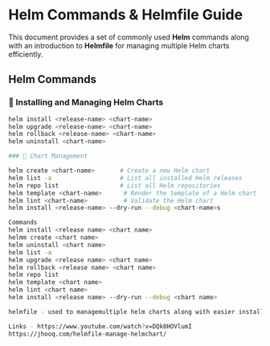# Helm Commands & Helmfile Guide

This document provides a set of commonly used **Helm** commands along with an introduction to **Helmfile** for managing multiple Helm charts efficiently.

## Helm Commands

### 📌 Installing and Managing Helm Charts
```sh
helm install <release-name> <chart-name>
helm upgrade <release-name> <chart-name>
helm rollback <release-name> <chart-name>
helm uninstall <chart-name>

### 📌 Chart Management

helm create <chart-name>       # Create a new Helm chart
helm list -a                   # List all installed Helm releases
helm repo list                 # List all Helm repositories
helm template <chart-name>      # Render the template of a Helm chart
helm lint <chart-name>          # Validate the Helm chart
helm install <release-name> --dry-run --debug <chart-name>s

Commands
helm install <release name> <chart name>
helmm create <chart name>
helm uninstall <chart name>
helm list -a
helm upgrade <release name> <chart name>
helm rollback <release name> <chart name>
helm repo list
helm template <chart name>
helm lint <chart name>
helm install <release name> --dry-run --debug <chart name>

helmfile - used to managemultiple helm charts along with easier installation & uninstallations

Links - https://www.youtube.com/watch?v=DQk8HOVlumI
https://jhooq.com/helmfile-manage-helmchart/
